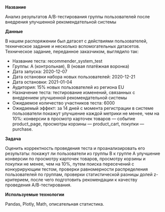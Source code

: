 **Название**

Анализ результатов А/В-тестирования группы пользователей после внедрения улучшенной рекомендательной системы 

**Данные**

В нашем распоряжении был датасет с действиями пользователей, техническое задание и несколько вспомогательных датасетов. Техническое задание, переданное заказчиком, выглядило так:


 - Название теста: recommender_system_test
 - Группы: А (контрольная), B (новая платёжная воронка)
 - Дата запуска: 2020-12-07
 - Дата остановки набора новых пользователей: 2020-12-21
 - Дата остановки: 2021-01-04
 - Аудитория: 15% новых пользователей из региона EU
 - Назначение теста: тестирование изменений, связанных с внедрением улучшенной рекомендательной системы
 - Ожидаемое количество участников теста: 6000
 - Ожидаемый эффект: за 14 дней с момента регистрации в системе пользователи покажут улучшение каждой метрики не менее, чем на 10%: конверсии в просмотр карточек товаров — событие product_page, просмотры корзины — product_cart, покупки — purchase.

**Задача**

Oценить корректность проведения теста и проанализировать его результаты: покажут ли пользователи из группы В к группе А улучшение конверсии по просмотру карточек товаров, просмотру корзины и покупки не менее, чем на 10%, путем поиска пересечений с конкурирующим тестом, проверки равномерности распределения пользователей по группам, проверки статистической разницы долей z-критерием, после чего подготовить рекомендации к качеству проведения А/В-тестирования. 

**Используемые технологии**

Pandas, Plotly, Math, описательная статистика.
